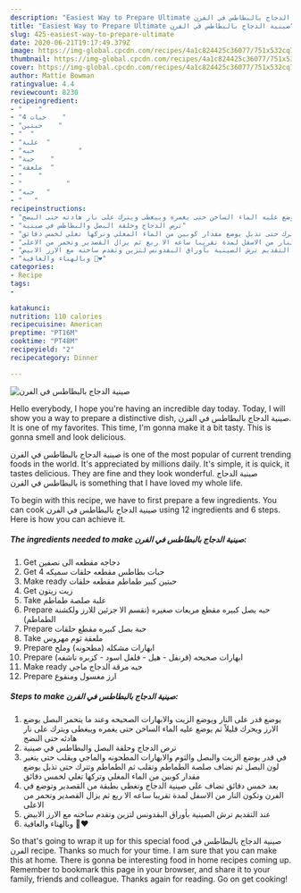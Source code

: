 ```yaml
---
description: "Easiest Way to Prepare Ultimate صينية الدجاج بالبطاطس في الفرن"
title: "Easiest Way to Prepare Ultimate صينية الدجاج بالبطاطس في الفرن"
slug: 425-easiest-way-to-prepare-ultimate
date: 2020-06-21T19:17:49.379Z
image: https://img-global.cpcdn.com/recipes/4a1c824425c36077/751x532cq70/الصورة-الرئيسية-لوصفةصينية-الدجاج-بالبطاطس-في-الفرن.jpg
thumbnail: https://img-global.cpcdn.com/recipes/4a1c824425c36077/751x532cq70/الصورة-الرئيسية-لوصفةصينية-الدجاج-بالبطاطس-في-الفرن.jpg
cover: https://img-global.cpcdn.com/recipes/4a1c824425c36077/751x532cq70/الصورة-الرئيسية-لوصفةصينية-الدجاج-بالبطاطس-في-الفرن.jpg
author: Mattie Bowman
ratingvalue: 4.4
reviewcount: 8230
recipeingredient:
- "    "
- "4 حبات    "
- "حبتين    "
- "  "
- "علبة  "
- "حبه           "
- "حبة    "
- "ملعقة  "
- "    "
- "           "
- "حبه   "
- "   "
recipeinstructions:
- "يوضع قدر على النار ويوضع الزيت والابهارات الصحيحه وعند ما يتحمر البصل يوضع الارز ويحرك قليلاً ثم يوضع عليه الماء الساخن حتى يغمره وييغطى ويترك على نار هادئه حتى النضج"
- "ترص الدجاج وحلقة البصل والبطاطس في صينية"
- "في قدر يوضع الزيت والبصل والثوم والابهارات المطحونه والماجي ويقلب حتى يتغير لون البصل ثم تضاف صلصة الطماطم وتقلب ثم الطماطم وتترك حتى تذبل يوضع مقدار كوبين من الماء المغلي وتركها تغلي لخمس دقائق"
- "بعد خمس دقائق تضاف على صينية الدجاج وتغطى بطبقة من القصدير وتوضع في الفرن وتكون النار من الاسفل لمدة تقريبا ساعه الا ربع ثم يزال القصدير وتحمر من الاعلى"
- "عند التقديم ترش الصينية بأوراق البقدونس لتزين وتقدم ساخنه مع الارز الابيض"
- "وبالهناء والعافية 🌺❤️"
categories:
- Recipe
tags:
- 

katakunci:  
nutrition: 110 calories
recipecuisine: American
preptime: "PT16M"
cooktime: "PT48M"
recipeyield: "2"
recipecategory: Dinner

---
```



![صينية الدجاج بالبطاطس في الفرن](https://img-global.cpcdn.com/recipes/4a1c824425c36077/751x532cq70/الصورة-الرئيسية-لوصفةصينية-الدجاج-بالبطاطس-في-الفرن.jpg)

Hello everybody, I hope you're having an incredible day today. Today, I will show you a way to prepare a distinctive dish, صينية الدجاج بالبطاطس في الفرن. It is one of my favorites. This time, I'm gonna make it a bit tasty. This is gonna smell and look delicious.

صينية الدجاج بالبطاطس في الفرن is one of the most popular of current trending foods in the world. It's appreciated by millions daily. It's simple, it is quick, it tastes delicious. They are fine and they look wonderful. صينية الدجاج بالبطاطس في الفرن is something that I have loved my whole life.




To begin with this recipe, we have to first prepare a few ingredients. You can cook صينية الدجاج بالبطاطس في الفرن using 12 ingredients and 6 steps. Here is how you can achieve it.

<!--inarticleads1-->

##### The ingredients needed to make صينية الدجاج بالبطاطس في الفرن:

1. Get  دجاجه مقطعه الى نصفين
1. Get 4 حبات بطاطس مقطعه حلقات سميكه
1. Make ready حبتين كبير طماطم مقطعه حلقات
1. Get  زيت زيتون
1. Take علبة صلصة طماطم
1. Prepare حبه بصل كبيره مقطع مربعات صغيره (تقسم الا جزئين للارز ولكشنة الطماطم)
1. Prepare حبة بصل كبيره مقطع حلقات
1. Take ملعقة ثوم مهروس
1. Prepare  ابهارات مشكله (مطحونه) وملح
1. Prepare  ابهارات صحيحه (قرنفل - هيل - فلفل اسود - كزبره ناشفه)
1. Make ready حبه مرقة الدجاج ماجي
1. Prepare  ارز مغسول ومنقوع




<!--inarticleads2-->

##### Steps to make صينية الدجاج بالبطاطس في الفرن:

1. يوضع قدر على النار ويوضع الزيت والابهارات الصحيحه وعند ما يتحمر البصل يوضع الارز ويحرك قليلاً ثم يوضع عليه الماء الساخن حتى يغمره وييغطى ويترك على نار هادئه حتى النضج
1. ترص الدجاج وحلقة البصل والبطاطس في صينية
1. في قدر يوضع الزيت والبصل والثوم والابهارات المطحونه والماجي ويقلب حتى يتغير لون البصل ثم تضاف صلصة الطماطم وتقلب ثم الطماطم وتترك حتى تذبل يوضع مقدار كوبين من الماء المغلي وتركها تغلي لخمس دقائق
1. بعد خمس دقائق تضاف على صينية الدجاج وتغطى بطبقة من القصدير وتوضع في الفرن وتكون النار من الاسفل لمدة تقريبا ساعه الا ربع ثم يزال القصدير وتحمر من الاعلى
1. عند التقديم ترش الصينية بأوراق البقدونس لتزين وتقدم ساخنه مع الارز الابيض
1. وبالهناء والعافية 🌺❤️




So that's going to wrap it up for this special food صينية الدجاج بالبطاطس في الفرن recipe. Thanks so much for your time. I am sure that you can make this at home. There is gonna be interesting food in home recipes coming up. Remember to bookmark this page in your browser, and share it to your family, friends and colleague. Thanks again for reading. Go on get cooking!
